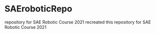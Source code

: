 # SAEroboticRepo
repository for SAE Robotic Course 2021
recreated this repository for SAE Robotic Course 2021
